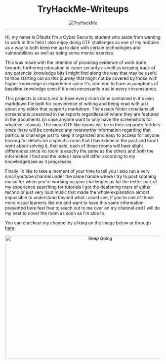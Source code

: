 # <center>TryHackMe-Writeups</center>

<center><img src="https://tryhackme-badges.s3.amazonaws.com/Dfaults.png" alt="TryHackMe"></center>

***

Hi, my name is Dfaults I'm a Cyber Security student who aside from wanting to work in this field I also enjoy doing CTF challenges as one of my hobbies as a way to both keep me up to date with certain technologies and vulnerabilities as well as doing some mental exercise.

This was made with the intention of providing evidence of work done towards furthering education in cyber security as well as keeping track of any potencial knowledge bits I might find along the way that may be useful to thos starting out on this journey that might not be covered by those with higher knowledge or experience since it's common to have assumptions of baseline knowledge even if it's not necessarily true in every circumstance.

This projects is structured to have every room done contained in it's own markdown file both for convinience of writing and being read with just about any editor that supports markdown. The assets folder conatians all screenshots presented in the reports regardless of where they are featured in the documents (in case anyone want to only have the screenshots for whatever reason). The more CTF like rooms will be in their separate forlders since there will be contained any noteworthy information regarding that particular challenge just to keep it organized and easy to access for anyone looking for details on a specific room that I have done in the past and how I went about solving it, that said, each of those rooms will have slight differences since no room is exactly the same as the others and both the information I find and the notes I take will differ according to my knowledgebase as it progresses.

Finally i'd like to take a moment of your time to tell you I also run a very small youtube channel under the same handle where I try to post soothing music for when you're working on your challenges as for the better part of my experience searching for tutorials I got the deafening roars of either techno or just very loud music that made the whole explanation almost impossible to understand beyond what i could see, if you're one of those more visual learners like me and want to have this same information presented here feel free to reach out to me over on my channel and I will do my best to cover the room as soon as i'm able to.

You can checkout my channel by cliking on the image below or through [here](https://www.youtube.com/channel/UCBemvv0Y6kj7f_Wbc5-9AKg)

<center><a href="https://www.youtube.com/channel/UCBemvv0Y6kj7f_Wbc5-9AKg" target="_blank"><img src="http://img.youtube.com/vi/YVbJ0IrrGIs/0.jpg" alt="Keep Going" width="600" height="400" /></a></center>
